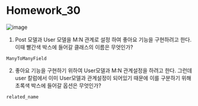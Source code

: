 # Homework_30


![image](https://user-images.githubusercontent.com/30791915/56945779-3bc1c600-6b63-11e9-8495-da152d39037b.png)

1. Post 모델과 User 모델을 M:N 관계로 설정 하여 좋아요 기능을 구현하려고 한다. 이때 빨간색 박스에 들어갈 클래스의 이름은 무엇인가?

```
ManyToManyField
```

2. 좋아요 기능을 구현하기 위하여 User모델과 M:N 관계설정을 하려고 한다. 그런데 user 칼럼에서 이미 User모델과 관계설정이 되어있기 때문에 이를 구분하기 위해 초록색 박스에 들어갈 옵션은 무엇인가?

```
related_name
```